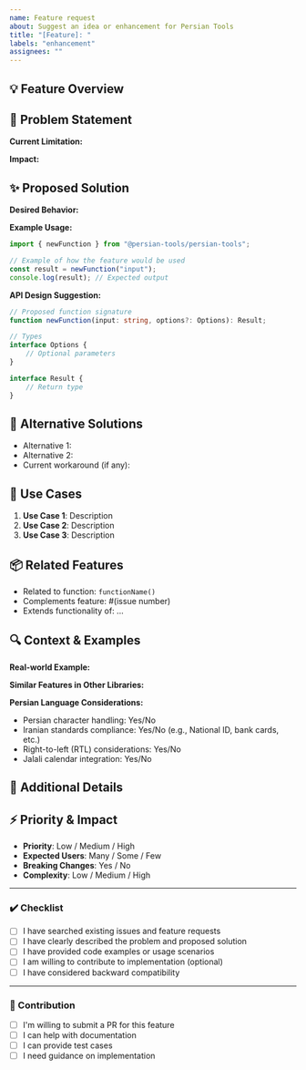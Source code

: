 ```yaml
---
name: Feature request
about: Suggest an idea or enhancement for Persian Tools
title: "[Feature]: "
labels: "enhancement"
assignees: ""
---
```


## 💡 Feature Overview

<!-- Briefly summarize the feature or improvement you're proposing -->

## 🎯 Problem Statement

<!-- Is your feature request related to a problem? Please describe -->
<!-- Example: "I'm always frustrated when..." or "It's difficult to..." -->

**Current Limitation:**

**Impact:**

## ✨ Proposed Solution

<!-- Describe how you'd like this feature to work -->

**Desired Behavior:**

**Example Usage:**

```typescript
import { newFunction } from "@persian-tools/persian-tools";

// Example of how the feature would be used
const result = newFunction("input");
console.log(result); // Expected output
```

**API Design Suggestion:**

```typescript
// Proposed function signature
function newFunction(input: string, options?: Options): Result;

// Types
interface Options {
	// Optional parameters
}

interface Result {
	// Return type
}
```

## 🔄 Alternative Solutions

<!-- Describe alternative approaches you've considered -->

- Alternative 1:
- Alternative 2:
- Current workaround (if any):

## 🌟 Use Cases

<!-- Describe specific use cases for this feature -->

1. **Use Case 1**: Description
2. **Use Case 2**: Description
3. **Use Case 3**: Description

## 📦 Related Features

<!-- Are there existing Persian Tools features this relates to? -->

- Related to function: `functionName()`
- Complements feature: #(issue number)
- Extends functionality of: ...

## 🔍 Context & Examples

<!-- Add any additional context, examples, or references -->

**Real-world Example:**

**Similar Features in Other Libraries:**

**Persian Language Considerations:**

<!-- If this involves Persian text processing, validation, or locale features -->

- Persian character handling: Yes/No
- Iranian standards compliance: Yes/No (e.g., National ID, bank cards, etc.)
- Right-to-left (RTL) considerations: Yes/No
- Jalali calendar integration: Yes/No

## 🎨 Additional Details

<!-- Screenshots, mockups, diagrams, or any visual aids -->

## ⚡ Priority & Impact

<!-- Help us understand the importance of this feature -->

- **Priority**: Low / Medium / High
- **Expected Users**: Many / Some / Few
- **Breaking Changes**: Yes / No
- **Complexity**: Low / Medium / High

---

### ✔️ Checklist

- [ ] I have searched existing issues and feature requests
- [ ] I have clearly described the problem and proposed solution
- [ ] I have provided code examples or usage scenarios
- [ ] I am willing to contribute to implementation (optional)
- [ ] I have considered backward compatibility

---

### 🤝 Contribution

<!-- Are you willing to help implement this feature? -->

- [ ] I'm willing to submit a PR for this feature
- [ ] I can help with documentation
- [ ] I can provide test cases
- [ ] I need guidance on implementation

<!-- Thank you for helping make Persian Tools better! 🙏 -->